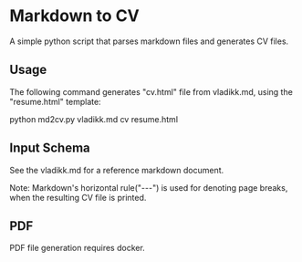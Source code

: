 # Markdown to CV

A simple python script that parses markdown files and generates CV files.

## Usage

The following command generates "cv.html" file from vladikk.md, using the "resume.html" template:

python md2cv.py vladikk.md cv resume.html

## Input Schema

See the vladikk.md for a reference markdown document.

Note: Markdown's horizontal rule("---") is used for denoting page breaks, when the resulting CV file is printed.

## PDF

PDF file generation requires docker.